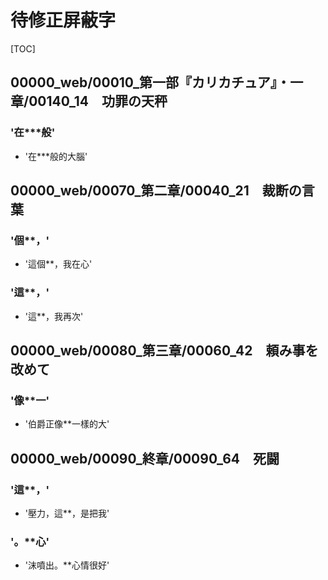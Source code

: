 # 待修正屏蔽字

[TOC]

## 00000_web/00010_第一部『カリカチュア』・一章/00140_14　功罪の天秤

### '在***般'

- '在***般的大腦'


## 00000_web/00070_第二章/00040_21　裁断の言葉

### '個**，'

- '這個**，我在心'

### '這**，'

- '這**，我再次'


## 00000_web/00080_第三章/00060_42　頼み事を改めて

### '像**一'

- '伯爵正像**一樣的大'


## 00000_web/00090_終章/00090_64　死闘

### '這**，'

- '壓力，這**，是把我'

### '。**心'

- '沫噴出。**心情很好'
